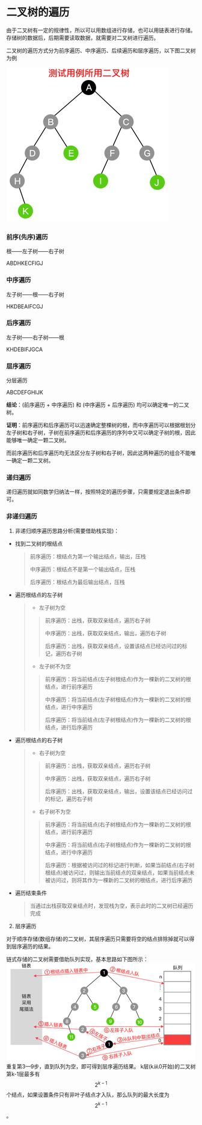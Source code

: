 # 二叉树的遍历

由于二叉树有一定的规律性，所以可以用数组进行存储，也可以用链表进行存储。存储树的数据后，后期需要读取数据，就需要对二叉树进行遍历。

二叉树的遍历方式分为前序遍历、中序遍历、后续遍历和层序遍历，以下图二叉树为例

![binary_traverse](./img/tree_binary_traverse.jpg)

### 前序(先序)遍历

根——左子树——右子树

ABDHKECFIGJ

### 中序遍历

左子树——根——右子树

HKDBEAIFCGJ

### 后序遍历

左子树——右子树——根

KHDEBIFJGCA

### 层序遍历

分层遍历

ABCDEFGHIJK

**结论**：(前序遍历 + 中序遍历) 和 (中序遍历 + 后序遍历) 均可以确定唯一的二叉树。


**证明**：前序遍历和后序遍历可以迅速确定整棵树的根，而中序遍历可以根据根划分左子树和右子树，子树在前序遍历和后序遍历的序列中又可以确定子树的根，因此能够唯一确定一颗二叉树。

而前序遍历和后序遍历均无法区分左子树和右子树，因此这两种遍历的组合不能唯一确定一颗二叉树。

### 递归遍历

递归遍历就如同数学归纳法一样，按照特定的遍历步骤，只需要规定退出条件即可。

### 非递归遍历

1. 非递归顺序遍历思路分析(需要借助栈实现)：

* 找到二叉树的根结点
  > 前序遍历：根结点为第一个输出结点，输出，压栈
  >
  > 中序遍历：根结点不是第一个输出结点，压栈
  >
  > 后序遍历：根结点为最后输出结点，压栈

* 遍历根结点的左子树
  > * 左子树为空
  >> 前序遍历：出栈，获取双亲结点，遍历右子树
  >>
  >> 中序遍历：出栈，获取双亲结点，输出，遍历右子树
  >>
  >> 后序遍历：出栈，获取双亲结点，设置该结点已经访问过的标记，遍历右子树
  >
  > * 左子树不为空
  >> 前序遍历：将当前结点(左子树根结点)作为一棵新的二叉树的根结点，进行前序遍历
  >>
  >> 中序遍历：将当前结点(左子树根结点)作为一棵新的二叉树的根结点，进行中序遍历
  >>
  >> 后序遍历：将当前结点(左子树根结点)作为一棵新的二叉树的根结点，进行后序遍历

* 遍历根结点的右子树
  > * 右子树为空
  >> 前序遍历：出栈，获取双亲结点，遍历右子树
  >>
  >> 中序遍历：出栈，获取双亲结点，遍历右子树
  >>
  >> 后序遍历：出栈，获取双亲结点，输出，设置该结点已经访问过的标记，遍历右子树
  >
  > * 右子树不为空
  >> 前序遍历：将当前结点(右子树根结点)作为一棵新的二叉树的根结点，进行前序遍历
  >>
  >> 中序遍历：将当前结点(右子树根结点)作为一棵新的二叉树的根结点，进行中序遍历
  >>
  >> 后序遍历：根据被访问过的标记进行判断，如果当前结点(右子树根结点)被访问过，则输出当前结点的双亲结点，如果当前结点未被访问过，则将其作为一棵新的二叉树的根结点，进行后序遍历

* 遍历结束条件
  > 当通过出栈获取双亲结点时，发现栈为空，表示此时的二叉树已经遍历完成

2. 层序遍历

  对于顺序存储(数组存储)的二叉树，其层序遍历只需要将空的结点排除掉就可以得到层序遍历的结果。

  链式存储的二叉树需要借助队列实现，基本思路如下图所示：
  ![level_traverse](./img/tree_level_traverse.jpg)
  重复第3—9步，直到队列为空，即可得到层序遍历结果。
  k层(k从0开始)的二叉树第k-1层最多有
  $$2^{k-1}$$
  个结点，如果设置条件只有非叶子结点才入队，那么队列的最大长度为
  $$2^{k-1}$$
  。

